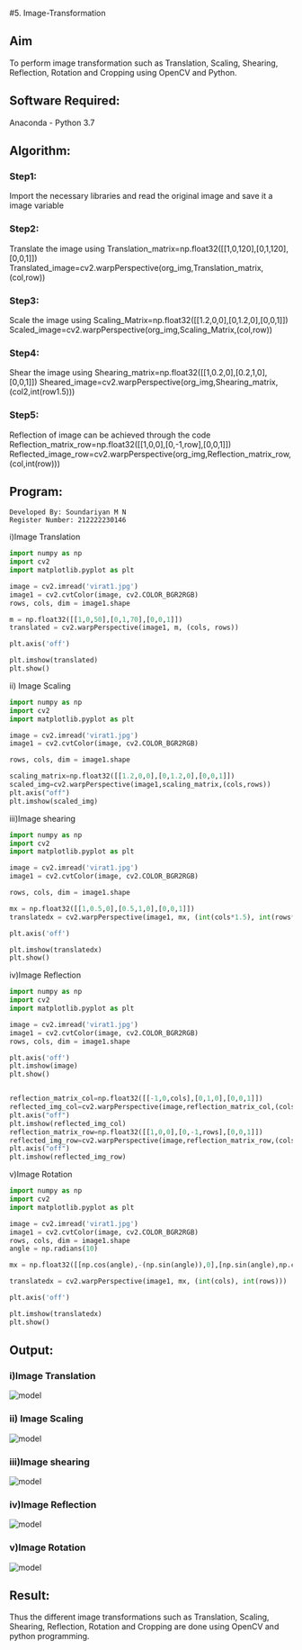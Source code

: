 #5. Image-Transformation
## Aim
To perform image transformation such as Translation, Scaling, Shearing, Reflection, Rotation and Cropping using OpenCV and Python.

## Software Required:
Anaconda - Python 3.7

## Algorithm:
### Step1:
Import the necessary libraries and read the original image and save it a image variable

### Step2:
Translate the image using
Translation_matrix=np.float32([[1,0,120],[0,1,120],[0,0,1]]) Translated_image=cv2.warpPerspective(org_img,Translation_matrix,(col,row))

### Step3:
Scale the image using
Scaling_Matrix=np.float32([[1.2,0,0],[0,1.2,0],[0,0,1]])
Scaled_image=cv2.warpPerspective(org_img,Scaling_Matrix,(col,row))

### Step4:
Shear the image using
Shearing_matrix=np.float32([[1,0.2,0],[0.2,1,0],[0,0,1]])
Sheared_image=cv2.warpPerspective(org_img,Shearing_matrix,(col2,int(row1.5)))

### Step5:
Reflection of image can be achieved through the code
Reflection_matrix_row=np.float32([[1,0,0],[0,-1,row],[0,0,1]])
Reflected_image_row=cv2.warpPerspective(org_img,Reflection_matrix_row,(col,int(row)))

## Program:
```
Developed By: Soundariyan M N 
Register Number: 212222230146
```
i)Image Translation
```python
import numpy as np
import cv2
import matplotlib.pyplot as plt

image = cv2.imread('virat1.jpg')
image1 = cv2.cvtColor(image, cv2.COLOR_BGR2RGB)
rows, cols, dim = image1.shape

m = np.float32([[1,0,50],[0,1,70],[0,0,1]])
translated = cv2.warpPerspective(image1, m, (cols, rows))

plt.axis('off')

plt.imshow(translated)
plt.show()
```



ii) Image Scaling
```python
import numpy as np
import cv2
import matplotlib.pyplot as plt

image = cv2.imread('virat1.jpg')
image1 = cv2.cvtColor(image, cv2.COLOR_BGR2RGB)

rows, cols, dim = image1.shape

scaling_matrix=np.float32([[1.2,0,0],[0,1.2,0],[0,0,1]])
scaled_img=cv2.warpPerspective(image1,scaling_matrix,(cols,rows))
plt.axis("off")
plt.imshow(scaled_img)
```


iii)Image shearing
```python
import numpy as np
import cv2
import matplotlib.pyplot as plt

image = cv2.imread('virat1.jpg')
image1 = cv2.cvtColor(image, cv2.COLOR_BGR2RGB)

rows, cols, dim = image1.shape

mx = np.float32([[1,0.5,0],[0.5,1,0],[0,0,1]])
translatedx = cv2.warpPerspective(image1, mx, (int(cols*1.5), int(rows*1.5)))

plt.axis('off')

plt.imshow(translatedx)
plt.show()
```



iv)Image Reflection
```python
import numpy as np
import cv2
import matplotlib.pyplot as plt

image = cv2.imread('virat1.jpg')
image1 = cv2.cvtColor(image, cv2.COLOR_BGR2RGB)
rows, cols, dim = image1.shape

plt.axis('off')
plt.imshow(image)
plt.show()


reflection_matrix_col=np.float32([[-1,0,cols],[0,1,0],[0,0,1]])
reflected_img_col=cv2.warpPerspective(image,reflection_matrix_col,(cols,int(rows)))
plt.axis("off")
plt.imshow(reflected_img_col)
reflection_matrix_row=np.float32([[1,0,0],[0,-1,rows],[0,0,1]])
reflected_img_row=cv2.warpPerspective(image,reflection_matrix_row,(cols,int(rows)))
plt.axis("off")
plt.imshow(reflected_img_row)
```



v)Image Rotation
```python
import numpy as np
import cv2
import matplotlib.pyplot as plt

image = cv2.imread('virat1.jpg')
image1 = cv2.cvtColor(image, cv2.COLOR_BGR2RGB)
rows, cols, dim = image1.shape
angle = np.radians(10)

mx = np.float32([[np.cos(angle),-(np.sin(angle)),0],[np.sin(angle),np.cos(angle),0],[0,0,1]])

translatedx = cv2.warpPerspective(image1, mx, (int(cols), int(rows)))

plt.axis('off')

plt.imshow(translatedx)
plt.show()
```


## Output:
### i)Image Translation
![model](out1.png)

### ii) Image Scaling
![model](out2.png)


### iii)Image shearing
![model](out3.png)

### iv)Image Reflection
![model](out4.png)



### v)Image Rotation
![model](out5.png)





## Result: 

Thus the different image transformations such as Translation, Scaling, Shearing, Reflection, Rotation and Cropping are done using OpenCV and python programming.
